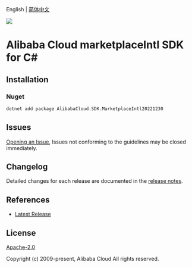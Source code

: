 English | [简体中文](README-CN.md)

![](https://aliyunsdk-pages.alicdn.com/icons/AlibabaCloud.svg)

# Alibaba Cloud marketplaceIntl SDK for C#

## Installation

### Nuget

```bash
dotnet add package AlibabaCloud.SDK.MarketplaceIntl20221230
```

## Issues

[Opening an Issue](https://github.com/aliyun/alibabacloud-csharp-sdk/issues/new), Issues not conforming to the guidelines may be closed immediately.

## Changelog

Detailed changes for each release are documented in the [release notes](./ChangeLog.md).

## References

* [Latest Release](https://github.com/aliyun/alibabacloud-csharp-sdk/)

## License

[Apache-2.0](http://www.apache.org/licenses/LICENSE-2.0)

Copyright (c) 2009-present, Alibaba Cloud All rights reserved.

